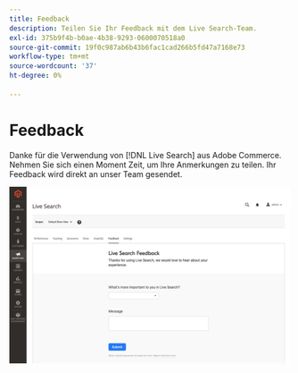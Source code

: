 ```yaml
---
title: Feedback
description: Teilen Sie Ihr Feedback mit dem Live Search-Team.
exl-id: 375b9f4b-b0ae-4b38-9293-0600070518a0
source-git-commit: 19f0c987ab6b43b6fac1cad266b5fd47a7168e73
workflow-type: tm+mt
source-wordcount: '37'
ht-degree: 0%

---
```


# Feedback

Danke für die Verwendung von [!DNL Live Search] aus Adobe Commerce. Nehmen Sie sich einen Moment Zeit, um Ihre Anmerkungen zu teilen. Ihr Feedback wird direkt an unser Team gesendet.

![Live Search Beta-Feedback](assets/feedback.png)
